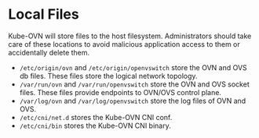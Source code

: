 # Local Files

Kube-OVN will store files to the host filesystem. Administrators should take care of these locations to avoid malicious application access to them or accidentally delete them.

* `/etc/origin/ovn` and `/etc/origin/openvswitch` store the OVN and OVS db files. These files store the logical network topology.
* `/var/run/ovn` and `/var/run/openvswitch` store the OVN and OVS socket files. These files provide endpoints to OVN/OVS control plane.
* `/var/log/ovn` and `/var/log/openvswitch` store the log files of OVN and OVS.
* `/etc/cni/net.d` stores the Kube-OVN CNI conf.
* `/etc/cni/bin` stores the Kube-OVN CNI binary. 

